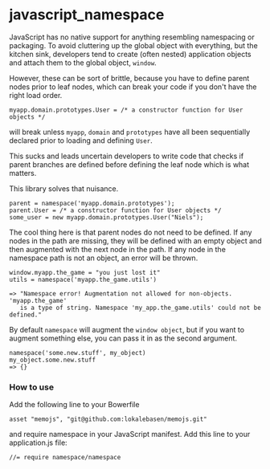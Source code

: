 # javascript_namespace

JavaScript has no native support for anything resembling namespacing or packaging. To avoid cluttering up the global object with everything, but the kitchen sink, developers tend to create (often nested) application objects and attach them to the global object, `window`.

However, these can be sort of brittle, because you have to define parent nodes prior to leaf nodes, which can break your code if you don't have the right load order.

    myapp.domain.prototypes.User = /* a constructor function for User objects */

will break unless `myapp`, `domain` and `prototypes` have all been sequentially declared prior to loading and defining `User`.

This sucks and leads uncertain developers to write code that checks if parent branches are defined before defining the leaf node which is what matters.

This library solves that nuisance.

    parent = namespace('myapp.domain.prototypes');
    parent.User = /* a constructor function for User objects */
    some_user = new myapp.domain.prototypes.User("Niels");

The cool thing here is that parent nodes do not need to be defined. If any nodes in the path are missing, they will be defined with an empty object and then augmented with the next node in the path. If any node in the namespace path is not an object, an error will be thrown.

    window.myapp.the_game = "you just lost it"
    utils = namespace('myapp.the_game.utils')

    => "Namespace error! Augmentation not allowed for non-objects. 'myapp.the_game'
       is a type of string. Namespace 'my_app.the_game.utils' could not be defined."

By default `namespace` will augment the `window object`, but if you want to augment something else, you can pass it in as the second argument.

    namespace('some.new.stuff', my_object)
    my_object.some.new.stuff
    => {}

### How to use

Add the following line to your Bowerfile

    asset "memojs", "git@github.com:lokalebasen/memojs.git"

and require namespace in your JavaScript manifest. Add this line to your application.js file:

    //= require namespace/namespace
